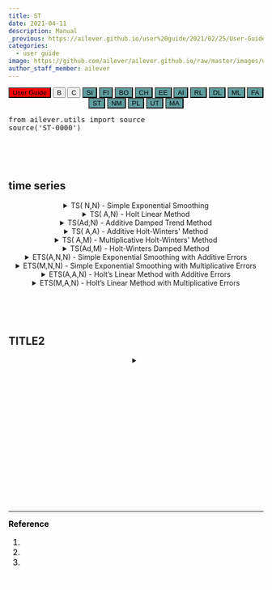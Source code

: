 ```yaml
---
title: ST
date: 2021-04-11
description: Manual
_previous: https://ailever.github.io/user%20guide/2021/02/25/User-Guide/
categories:
  - user guide
image: https://github.com/ailever/ailever.github.io/raw/master/images/unsplash/gray_User_Guide.png
author_staff_member: ailever
---
```


<!-- Top Block -->
<div align="center" class="top_btn_box">
  <button class="top_btn" type="button" style="background-color:red;" onclick="location.href='https://ailever.github.io/user%20guide/2021/02/25/User-Guide/'">User Guide</button>
  <button class="top_btn" type="button" onclick="location.href='#'">B</button>
  <button class="top_btn" type="button" onclick="location.href='#'">C</button>
  <button class="top_btn" type="button" style="background-color:cadetblue;" onclick="location.href='https://ailever.github.io/user%20guide/2021/04/01/app-SI/'">SI</button>  
  <button class="top_btn" type="button" style="background-color:cadetblue;" onclick="location.href='https://ailever.github.io/user%20guide/2021/04/02/app-FI/'">FI</button>  
  <button class="top_btn" type="button" style="background-color:cadetblue;" onclick="location.href='https://ailever.github.io/user%20guide/2021/04/03/app-BO/'">BO</button>  
  <button class="top_btn" type="button" style="background-color:cadetblue;" onclick="location.href='https://ailever.github.io/user%20guide/2021/04/04/app-CH/'">CH</button>  
  <button class="top_btn" type="button" style="background-color:cadetblue;" onclick="location.href='https://ailever.github.io/user%20guide/2021/04/05/app-EE/'">EE</button>  
  <button class="top_btn" type="button" style="background-color:cadetblue;" onclick="location.href='https://ailever.github.io/user%20guide/2021/04/06/app-AI/'">AI</button>  
  <button class="top_btn" type="button" style="background-color:cadetblue;" onclick="location.href='https://ailever.github.io/user%20guide/2021/04/07/app-RL/'">RL</button>  
  <button class="top_btn" type="button" style="background-color:cadetblue;" onclick="location.href='https://ailever.github.io/user%20guide/2021/04/08/app-DL/'">DL</button>  
  <button class="top_btn" type="button" style="background-color:cadetblue;" onclick="location.href='https://ailever.github.io/user%20guide/2021/04/09/app-ML/'">ML</button>  
  <button class="top_btn" type="button" style="background-color:cadetblue;" onclick="location.href='https://ailever.github.io/user%20guide/2021/04/10/app-FA/'">FA</button>  
  <button class="top_btn" type="button" style="background-color:cadetblue;" onclick="location.href='https://ailever.github.io/user%20guide/2021/04/11/app-ST/'">ST</button>  
  <button class="top_btn" type="button" style="background-color:cadetblue;" onclick="location.href='https://ailever.github.io/user%20guide/2021/04/12/app-NM/'">NM</button>  
  <button class="top_btn" type="button" style="background-color:cadetblue;" onclick="location.href='https://ailever.github.io/user%20guide/2021/04/13/app-PL/'">PL</button>  
  <button class="top_btn" type="button" style="background-color:cadetblue;" onclick="location.href='https://ailever.github.io/user%20guide/2021/04/14/app-UT/'">UT</button>  
  <button class="top_btn" type="button" style="background-color:cadetblue;" onclick="location.href='https://ailever.github.io/user%20guide/2021/04/15/app-MA/'">MA</button>  
</div>
<!-- Top Block -->
<pre class="python-code">
from ailever.utils import source
source('ST-0000')
</pre>

<br><br><br>
## time series
<!-- -------------------------------------------------------------------------------------------------------- -->
<details markdown="1">
  <summary align="center">TS( N,N) - Simple Exponential Smoothing</summary>
<pre class="python-code">
import statsmodels.api as sm
import statsmodels.tsa.api as smt
import matplotlib.pyplot as plt

# dataset
target = sm.datasets.sunspots.load_pandas().data['SUNACTIVITY']
target.plot(marker='o', color='black', legend=True, figsize=(12,5))

# TS(N,N) : Simple Exponential Smoothing
model = smt.SimpleExpSmoothing(target).fit(smoothing_level=0.9, optimized=False)
model.fittedvalues.plot(style='--',  color='blue', label=r'$\alpha=%s$'%model.model.params['smoothing_level'])
forecast = model.forecast(24).rename(r'$\alpha=%s$'%model.model.params['smoothing_level'])
forecast.plot(marker='o', color='blue')

plt.legend()
plt.show()

# [smt.SimpleExpSmoothing]
# initialization_method :(str) None, ‘estimated’, ‘heuristic’, ‘legacy-heuristic’, ‘known’
# initial_level:(float)
</pre>
</details>

<!-- -------------------------------------------------------------------------------------------------------- -->
<details markdown="1">
  <summary align="center">TS( A,N) - Holt Linear Method</summary>
<pre class="python-code">
import statsmodels.api as sm
import statsmodels.tsa.api as smt
import matplotlib.pyplot as plt

# dataset
target = sm.datasets.sunspots.load_pandas().data['SUNACTIVITY'] + 10
target.plot(marker='o', color='black', legend=True, figsize=(12,5)) 

# Holt TS(A,N)
model = smt.Holt(target).fit()
model.fittedvalues.plot(style='--',  color='blue', label=r'$\alpha=%s$'%model.model.params['smoothing_level'])
forecast = model.forecast(24).rename(r'$\alpha=%s$'%model.model.params['smoothing_level'])
forecast.plot(marker='o', color='blue')

plt.legend()
plt.show()

# [smt.Holt]
# exponential :(bool)
# damped_trend :(bool)
# initialization_method :(str) None, ‘estimated’, ‘heuristic’, ‘legacy-heuristic’, ‘known’
# initial_level :(float)
# initial_trend :(float)
</pre>
</details>

<!-- -------------------------------------------------------------------------------------------------------- -->
<details markdown="1">
  <summary align="center">TS(Ad,N) - Additive Damped Trend Method</summary>
<pre class="python-code">
import statsmodels.api as sm
import statsmodels.tsa.api as smt
import matplotlib.pyplot as plt

# dataset
target = sm.datasets.sunspots.load_pandas().data['SUNACTIVITY'] + 10
target.plot(marker='o', color='black', legend=True, figsize=(12,5)) 

# Holt TS(Ad,N)
model = smt.Holt(target, exponential=True, damped_trend=True).fit()
model.fittedvalues.plot(style='--',  color='blue', label=r'$\alpha=%s$'%model.model.params['smoothing_level'])
forecast = model.forecast(24).rename(r'$\alpha=%s$'%model.model.params['smoothing_level'])
forecast.plot(marker='o', color='blue')

plt.legend()
plt.show()

# [smt.Holt]
# exponential :(bool)
# damped_trend :(bool)
# initialization_method :(str) None, ‘estimated’, ‘heuristic’, ‘legacy-heuristic’, ‘known’
# initial_level :(float)
# initial_trend :(float)
</pre>
</details>

<!-- -------------------------------------------------------------------------------------------------------- -->
<details markdown="1">
  <summary align="center">TS( A,A) - Additive Holt-Winters' Method</summary>
<pre class="python-code">
import statsmodels.api as sm
import statsmodels.tsa.api as smt
import matplotlib.pyplot as plt

# dataset
target = sm.datasets.sunspots.load_pandas().data['SUNACTIVITY'] + 10
target.plot(marker='o', color='black', legend=True, figsize=(12,5)) 

# Holt-Winter's TS(A,A)
model = smt.ExponentialSmoothing(target, seasonal_periods=24, trend='add', seasonal='add', damped_trend=False).fit(use_boxcox=True)
model.fittedvalues.plot(style='--',  color='blue', label=r'$\alpha=%s$'%model.model.params['smoothing_level'])
forecast = model.forecast(24).rename(r'$\alpha=%s$'%model.model.params['smoothing_level'])
forecast.plot(marker='o', color='blue')

plt.legend()
plt.show()

# [smt.ExponentialSmoothing]
# trend :(str) “add”, “mul”, “additive”, “multiplicative”, None
# damped_trend :(bool) 
# seasonal :(str) “add”, “mul”, “additive”, “multiplicative”, None
# initialization_method :(str) None, ‘estimated’, ‘heuristic’, ‘legacy-heuristic’, ‘known’
# initial_level :(float)
# initial_trend :(float)
# initial_seasonal :(array_like)
# use_boxcox : {True, False, ‘log’, float}
# bounds :(dict)[str, tuple[float, float]]
# dates :(array_like) of datetime
# freq :(str) ‘B’, ‘D’, ‘W’, ‘M’, ‘A’, or ‘Q’
# missing :(str)  ‘none’, ‘drop’, and ‘raise’
</pre>
</details>

<!-- -------------------------------------------------------------------------------------------------------- -->
<details markdown="1">
  <summary align="center">TS( A,M) - Multiplicative Holt-Winters' Method</summary>
<pre class="python-code">
import statsmodels.api as sm
import statsmodels.tsa.api as smt
import matplotlib.pyplot as plt

# dataset
target = sm.datasets.sunspots.load_pandas().data['SUNACTIVITY'] + 10
target.plot(marker='o', color='black', legend=True, figsize=(12,5)) 

# Holt-Winter's TS(A,M)
model = smt.ExponentialSmoothing(target, seasonal_periods=24, trend='add', seasonal='mul', damped_trend=False).fit(use_boxcox=True)
model.fittedvalues.plot(style='--',  color='blue', label=r'$\alpha=%s$'%model.model.params['smoothing_level'])
forecast = model.forecast(24).rename(r'$\alpha=%s$'%model.model.params['smoothing_level'])
forecast.plot(marker='o', color='blue')

plt.legend()
plt.show()

# [smt.ExponentialSmoothing]
# trend :(str) “add”, “mul”, “additive”, “multiplicative”, None
# damped_trend :(bool) 
# seasonal :(str) “add”, “mul”, “additive”, “multiplicative”, None
# initialization_method :(str) None, ‘estimated’, ‘heuristic’, ‘legacy-heuristic’, ‘known’
# initial_level :(float)
# initial_trend :(float)
# initial_seasonal :(array_like)
# use_boxcox : {True, False, ‘log’, float}
# bounds :(dict)[str, tuple[float, float]]
# dates :(array_like) of datetime
# freq :(str) ‘B’, ‘D’, ‘W’, ‘M’, ‘A’, or ‘Q’
# missing :(str)  ‘none’, ‘drop’, and ‘raise’
</pre>
</details>

<!-- -------------------------------------------------------------------------------------------------------- -->
<details markdown="1">
  <summary align="center">TS(Ad,M) - Holt-Winters Damped Method</summary>
<pre class="python-code">
import statsmodels.api as sm
import statsmodels.tsa.api as smt
import matplotlib.pyplot as plt

# dataset
target = sm.datasets.sunspots.load_pandas().data['SUNACTIVITY'] + 10
target.plot(marker='o', color='black', legend=True, figsize=(12,5)) 

# Holt-Winter's TS(Ad,M)
model = smt.ExponentialSmoothing(target, seasonal_periods=24, trend='add', seasonal='mul', damped_trend=True).fit(use_boxcox=True)
model.fittedvalues.plot(style='--',  color='blue', label=r'$\alpha=%s$'%model.model.params['smoothing_level'])
forecast = model.forecast(24).rename(r'$\alpha=%s$'%model.model.params['smoothing_level'])
forecast.plot(marker='o', color='blue')

plt.legend()
plt.show()

# [smt.ExponentialSmoothing]
# trend :(str) “add”, “mul”, “additive”, “multiplicative”, None
# damped_trend :(bool) 
# seasonal :(str) “add”, “mul”, “additive”, “multiplicative”, None
# initialization_method :(str) None, ‘estimated’, ‘heuristic’, ‘legacy-heuristic’, ‘known’
# initial_level : (float)
# initial_trend : (float)
# initial_seasonal : (array_like)
# use_boxcox : {True, False, ‘log’, float}
# bounds : (dict)[str, tuple[float, float]]
# dates : (array_like) of datetime
# freq : (str) ‘B’, ‘D’, ‘W’, ‘M’, ‘A’, or ‘Q’
# missing : (str)  ‘none’, ‘drop’, and ‘raise’
</pre>
</details>

<!-- -------------------------------------------------------------------------------------------------------- -->
<details markdown="1">
  <summary align="center">ETS(A,N,N) - Simple Exponential Smoothing with Additive Errors</summary>
<pre class="python-code">
import statsmodels.api as sm
import statsmodels.tsa.api as smt
import matplotlib.pyplot as plt

# dataset
target = sm.datasets.sunspots.load_pandas().data['SUNACTIVITY'] + 10
target.plot(marker='o', color='black', legend=True, figsize=(12,5)) 

# ETS(A,N,N)
model = smt.ETSModel(target, seasonal_periods=24, error='add', trend=None, seasonal=None, damped_trend=False).fit(use_boxcox=True)
model.fittedvalues.plot(style='--',  color='blue', label=r'$ETS$')
forecast = model.forecast(24).rename(r'$ETS$')
forecast.plot(marker='o', color='blue')

plt.legend()
plt.show()

# [smt.ETSModel]
# error :(str) “add”-default or “mul”.
# trend :(str) “add”, “mul”, or None-default
# damped_trend :(bool) True, False-Default 
# seasonal :(str) “add”, “mul”, or None-default
# seasonal_periods :(int)
# initialization_method :(str) None, ‘estimated’-default, ‘heuristic’, ‘known’
# initial_level : (float)
# initial_trend : (float)
# initial_seasonal : (array_like)
# use_boxcox : {True, False, ‘log’, float}
# bounds : (dict)[str, tuple[float, float]]
# - “smoothing_level”
# - “smoothing_trend”
# - “smoothing_seasonal”
# - “damping_trend”
# - “initial_level”
# - “initial_trend”
# - “initial_seasonal.0”, …, “initial_seasonal.(m-1)”
# dates : (array_like) of datetime
# freq : (str) ‘B’, ‘D’, ‘W’, ‘M’, ‘A’, or ‘Q’
# missing : (str)  ‘none’, ‘drop’, and ‘raise’
</pre>
</details>

<!-- -------------------------------------------------------------------------------------------------------- -->
<details markdown="1">
  <summary align="center">ETS(M,N,N) - Simple Exponential Smoothing with Multiplicative Errors</summary>
<pre class="python-code">
import statsmodels.api as sm
import statsmodels.tsa.api as smt
import matplotlib.pyplot as plt

# dataset
target = sm.datasets.sunspots.load_pandas().data['SUNACTIVITY'] + 10
target.plot(marker='o', color='black', legend=True, figsize=(12,5)) 

# ETS(M,N,N)
model = smt.ETSModel(target, seasonal_periods=24, error='mul', trend=None, seasonal=None, damped_trend=False).fit(use_boxcox=True)
model.fittedvalues.plot(style='--',  color='blue', label=r'$ETS$')
forecast = model.forecast(24).rename(r'$ETS$')
forecast.plot(marker='o', color='blue')

plt.legend()
plt.show()

# [smt.ETSModel]
# error :(str) “add”-default or “mul”.
# trend :(str) “add”, “mul”, or None-default
# damped_trend :(bool) True, False-Default 
# seasonal :(str) “add”, “mul”, or None-default
# seasonal_periods :(int)
# initialization_method :(str) None, ‘estimated’-default, ‘heuristic’, ‘known’
# initial_level : (float)
# initial_trend : (float)
# initial_seasonal : (array_like)
# use_boxcox : {True, False, ‘log’, float}
# bounds : (dict)[str, tuple[float, float]]
# - “smoothing_level”
# - “smoothing_trend”
# - “smoothing_seasonal”
# - “damping_trend”
# - “initial_level”
# - “initial_trend”
# - “initial_seasonal.0”, …, “initial_seasonal.<m-1>”
# dates : (array_like) of datetime
# freq : (str) ‘B’, ‘D’, ‘W’, ‘M’, ‘A’, or ‘Q’
# missing : (str)  ‘none’, ‘drop’, and ‘raise’
</pre>
</details>

<!-- -------------------------------------------------------------------------------------------------------- -->
<details markdown="1">
  <summary align="center">ETS(A,A,N) - Holt’s Linear Method with Additive Errors</summary>
<pre class="python-code">
import statsmodels.api as sm
import statsmodels.tsa.api as smt
import matplotlib.pyplot as plt

# dataset
target = sm.datasets.sunspots.load_pandas().data['SUNACTIVITY'] + 10
target.plot(marker='o', color='black', legend=True, figsize=(12,5)) 

# ETS(A,A,N)
model = smt.ETSModel(target, seasonal_periods=24, error='add', trend='add', seasonal=None, damped_trend=False).fit(use_boxcox=True)
model.fittedvalues.plot(style='--',  color='blue', label=r'$ETS$')
forecast = model.forecast(24).rename(r'$ETS$')
forecast.plot(marker='o', color='blue')

plt.legend()
plt.show()

# [smt.ETSModel]
# error :(str) “add”-default or “mul”.
# trend :(str) “add”, “mul”, or None-default
# damped_trend :(bool) True, False-Default 
# seasonal :(str) “add”, “mul”, or None-default
# seasonal_periods :(int)
# initialization_method :(str) None, ‘estimated’-default, ‘heuristic’, ‘known’
# initial_level : (float)
# initial_trend : (float)
# initial_seasonal : (array_like)
# use_boxcox : {True, False, ‘log’, float}
# bounds : (dict)[str, tuple[float, float]]
# - “smoothing_level”
# - “smoothing_trend”
# - “smoothing_seasonal”
# - “damping_trend”
# - “initial_level”
# - “initial_trend”
# - “initial_seasonal.0”, …, “initial_seasonal.(m-1)”
# dates : (array_like) of datetime
# freq : (str) ‘B’, ‘D’, ‘W’, ‘M’, ‘A’, or ‘Q’
# missing : (str)  ‘none’, ‘drop’, and ‘raise’
</pre>
</details>

<!-- -------------------------------------------------------------------------------------------------------- -->
<details markdown="1">
  <summary align="center">ETS(M,A,N) - Holt’s Linear Method with Multiplicative Errors</summary>
<pre class="python-code">
import statsmodels.api as sm
import statsmodels.tsa.api as smt
import matplotlib.pyplot as plt

# dataset
target = sm.datasets.sunspots.load_pandas().data['SUNACTIVITY'] + 10
target.plot(marker='o', color='black', legend=True, figsize=(12,5)) 

# ETS(M,A,N)
model = smt.ETSModel(target, seasonal_periods=24, error='mul', trend='add', seasonal=None, damped_trend=False).fit(use_boxcox=True)
model.fittedvalues.plot(style='--',  color='blue', label=r'$ETS$')
forecast = model.forecast(24).rename(r'$ETS$')
forecast.plot(marker='o', color='blue')

plt.legend()
plt.show()

# [smt.ETSModel]
# error :(str) “add”-default or “mul”.
# trend :(str) “add”, “mul”, or None-default
# damped_trend :(bool) True, False-Default 
# seasonal :(str) “add”, “mul”, or None-default
# seasonal_periods :(int)
# initialization_method :(str) None, ‘estimated’-default, ‘heuristic’, ‘known’
# initial_level : (float)
# initial_trend : (float)
# initial_seasonal : (array_like)
# use_boxcox : {True, False, ‘log’, float}
# bounds : (dict)[str, tuple[float, float]]
# - “smoothing_level”
# - “smoothing_trend”
# - “smoothing_seasonal”
# - “damping_trend”
# - “initial_level”
# - “initial_trend”
# - “initial_seasonal.0”, …, “initial_seasonal.(m-1)”
# dates : (array_like) of datetime
# freq : (str) ‘B’, ‘D’, ‘W’, ‘M’, ‘A’, or ‘Q’
# missing : (str)  ‘none’, ‘drop’, and ‘raise’
</pre>
</details>

<br><br><br>
## TITLE2
<!-- -------------------------------------------------------------------------------------------------------- -->
<details markdown="1">
  <summary align="center"></summary>
<pre class="python-code">
</pre>
</details>

<br><br><br>

<!-- Content Block -->
<div align="left" style="font-size:medium;font-weight:normal;color:black;background-color:unset;">　<br><br></div>
<div align="left" style="font-size:medium;font-weight:normal;color:black;background-color:unset;">　<br><br></div>
<div align="left" style="font-size:medium;font-weight:normal;color:black;background-color:unset;">　<br><br></div>
<!-- Content Block -->

<br><br><br>

---

<!-- Reference Block -->
<div align="left" style="font-size:medium;font-weight:normal;color:black;background-color:unset;">
<b>Reference</b>
<ol>
  <li></li>
  <li></li>
  <li></li>
</ol>
</div>
<!-- Reference Block -->

<!-- Bottom Block -->
<div align="center" class="bottom_btn_box">
  <span class="bottom_btn"><a href="https://github.com/ailever/ailever.github.io/blob/master/_posts/user-guide/2021-04-11-app-ST.md" target="_blank" style="color:white">Edit</a></span>
</div>
<!-- Bottom Block -->

<!-- Notice
# Mathematical Expression
- outline : $  $
- inline  : $$  $$

# Default Div Tag
- align : left, right, center
- font-size : xx-small, x-small, small, medium, large, x-large, xx-large
- font-weight : normal, bold
- color : red, orange, yellow, green, cyan, blue, purple, pink, white, gray, brown
- background-color : red, orange, yellow, green, cyan, blue, purple, pink, white, gray, brown

# Html Ref
- color code : https://htmlcolorcodes.com/
- tags : https://www.w3schools.com/tags/default.asp
- attributes : https://www.w3schools.com/tags/ref_attributes.asp
Notice -->




